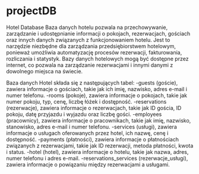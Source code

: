 # projectDB
 Hotel Database
Baza danych hotelu pozwala na przechowywanie, zarządzanie i udostępnianie informacji o pokojach, rezerwacjach, gościach oraz innych danych związanych z funkcjonowaniem hotelu. Jest to narzędzie niezbędne dla zarządzania przedsiębiorstwem hotelowym, ponieważ umożliwia automatyzację procesów rezerwacji, fakturowania, rozliczania i statystyk. Bazy danych hotelowych mogą być dostępne przez internet, co pozwala na zarządzanie rezerwacjami i innymi danymi z dowolnego miejsca na świecie.

Baza danych Hotel składa się z następujących tabel:
-guests (goście), zawiera informacje o gościach, takie jak ich imię, nazwisko, adres e-mail i numer telefonu.
-rooms (pokoje), zawiera informacje o pokojach, takie jak numer pokoju, typ, cenę, liczbę łóżek i dostępność.
-reservations (rezerwacje), zawiera informacje o rezerwacjach, takie jak ID gościa, ID pokoju, datę przyjazdu i wyjazdu oraz liczbę gości.
-employees (pracownicy), zawiera informacje o pracownikach, takie jak imię, nazwisko, stanowisko, adres e-mail i numer telefonu.
-services (usługi), zawiera informacje o usługach oferowanych przez hotel, ich nazwę, cenę i dostępność.
-payments (płatności), zawiera informacje o płatnościach związanych z rezerwacjami, takie jak ID rezerwacji, metoda płatności, kwota i status.
-hotel (hotel), zawiera informacje o hotelu, takie jak nazwa, adres, numer telefonu i adres e-mail.
-reservations_services (rezerwacje_usługi), zawiera informacje o powiązaniu między rezerwacjami a usługami.

